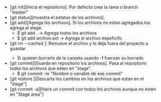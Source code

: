 


- [git init][Inicia el repositorio]. Por defecto crea la rama o branch "master"
- [git status][muestra el estatus de los archivos].
- [git add][Agrega los archivos]. Si los archivos no estan agregados los agrega al stage.
    + $ git add .  -> Agrega todos los archivos
    + $ git add archivo.ext  -> Agrega el archivo espeficifo
- [git rm --cached <file>]: Remueve el archivo y lo deja fuera del proyecto a guardar
    + Si quieren borrarlo de la carpeta usando -f fuerzan su borrado
- [git commit][Guarda en repositorio los archivos]. Pasa al repositorio todos los archivos que esten en "stage".
    + $ git commit -m "Nombre o variable de ese commit"
- [git restore <file>][Descarta los cambios en los archivos que estan en el "stage"]
- [git commit -a][Hace un commit con todos los archivos aunque no esten en "Stage area"]

